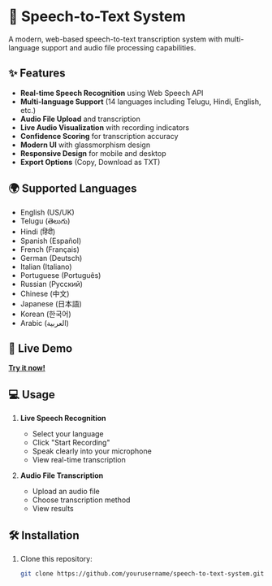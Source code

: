 # 🎤 Speech-to-Text System

A modern, web-based speech-to-text transcription system with multi-language support and audio file processing capabilities.

## ✨ Features

- **Real-time Speech Recognition** using Web Speech API
- **Multi-language Support** (14 languages including Telugu, Hindi, English, etc.)
- **Audio File Upload** and transcription
- **Live Audio Visualization** with recording indicators
- **Confidence Scoring** for transcription accuracy
- **Modern UI** with glassmorphism design
- **Responsive Design** for mobile and desktop
- **Export Options** (Copy, Download as TXT)

## 🌍 Supported Languages

- English (US/UK)
- Telugu (తెలుగు)
- Hindi (हिंदी)
- Spanish (Español)
- French (Français)
- German (Deutsch)
- Italian (Italiano)
- Portuguese (Português)
- Russian (Русский)
- Chinese (中文)
- Japanese (日本語)
- Korean (한국어)
- Arabic (العربية)

## 🚀 Live Demo

[**Try it now!**](https://yourusername.github.io/speech-to-text-system/)

## 💻 Usage

1. **Live Speech Recognition**
   - Select your language
   - Click "Start Recording"
   - Speak clearly into your microphone
   - View real-time transcription

2. **Audio File Transcription**
   - Upload an audio file
   - Choose transcription method
   - View results

## 🛠️ Installation

1. Clone this repository:
   ```bash
   git clone https://github.com/yourusername/speech-to-text-system.git